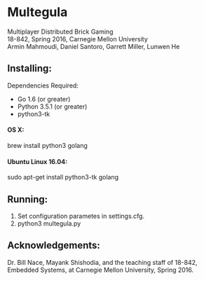 # Multegula

Multiplayer Distributed Brick Gaming  
18-842, Spring 2016, Carnegie Mellon University  
Armin Mahmoudi, Daniel Santoro, Garrett Miller, Lunwen He

Installing:
---------------------------------------------------------
Dependencies Required:  
* Go 1.6 (or greater)  
* Python 3.5.1 (or greater)
* python3-tk

#### OS X:  
brew install python3 golang

#### Ubuntu Linux 16.04:  
sudo apt-get install python3-tk golang   

Running:
---------------------------------------------------------
1. Set configuration parametes in settings.cfg.
2. python3 multegula.py


Acknowledgements:
---------------------------------------------------------
Dr. Bill Nace, Mayank Shishodia, and the teaching staff of 18-842, 
Embedded Systems, at Carnegie Mellon University, Spring 2016.


